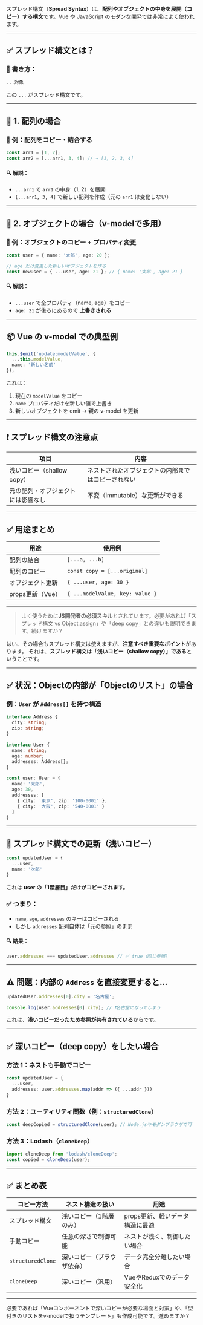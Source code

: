 スプレッド構文（**Spread Syntax**）は、**配列やオブジェクトの中身を展開（コピー）する構文**です。Vue や JavaScript のモダンな開発では非常によく使われます。

---

## ✅ スプレッド構文とは？

### 🔹 書き方：

```ts
...対象
```

この `...` がスプレッド構文です。

---

## 🧩 1. 配列の場合

### 📌 例：配列をコピー・結合する

```ts
const arr1 = [1, 2];
const arr2 = [...arr1, 3, 4]; // → [1, 2, 3, 4]
```

#### 🔍 解説：

* `...arr1` で `arr1` の中身（1, 2）を展開
* `[...arr1, 3, 4]` で新しい配列を作成（元の `arr1` は変化しない）

---

## 🧩 2. オブジェクトの場合（v-modelで多用）

### 📌 例：オブジェクトのコピー + プロパティ変更

```ts
const user = { name: '太郎', age: 20 };

// age だけ変更した新しいオブジェクトを作る
const newUser = { ...user, age: 21 }; // { name: '太郎', age: 21 }
```

#### 🔍 解説：

* `...user` で全プロパティ（name, age）をコピー
* `age: 21` が後ろにあるので **上書きされる**

---

## 📦 Vue の v-model での典型例

```ts
this.$emit('update:modelValue', {
  ...this.modelValue,
  name: '新しい名前'
});
```

これは：

1. 現在の `modelValue` をコピー
2. `name` プロパティだけを新しい値で上書き
3. 新しいオブジェクトを emit → 親の v-model を更新

---

## ❗ スプレッド構文の注意点

| 項目                  | 内容                        |
| ------------------- | ------------------------- |
| 浅いコピー（shallow copy） | ネストされたオブジェクトの内部まではコピーされない |
| 元の配列・オブジェクトには影響なし   | 不変（immutable）な更新ができる      |

---

## ✅ 用途まとめ

| 用途           | 使用例                             |
| ------------ | ------------------------------- |
| 配列の結合        | `[...a, ...b]`                  |
| 配列のコピー       | `const copy = [...original]`    |
| オブジェクト更新     | `{ ...user, age: 30 }`          |
| props更新（Vue） | `{ ...modelValue, key: value }` |

---

> よく使うために**JS開発者の必須スキル**とされています。必要があれば「スプレッド構文 vs Object.assign」や「deep copy」との違いも説明できます。続けますか？

はい、その場合もスプレッド構文は使えますが、**注意すべき重要なポイント**があります。
それは、**スプレッド構文は「浅いコピー（shallow copy）」である**ということです。

---

## ✅ 状況：Objectの内部が「Objectのリスト」の場合

### 例：`User` が `Address[]` を持つ構造

```ts
interface Address {
  city: string;
  zip: string;
}

interface User {
  name: string;
  age: number;
  addresses: Address[];
}
```

```ts
const user: User = {
  name: '太郎',
  age: 30,
  addresses: [
    { city: '東京', zip: '100-0001' },
    { city: '大阪', zip: '540-0001' }
  ]
}
```

---

## 🧩 スプレッド構文での更新（浅いコピー）

```ts
const updatedUser = {
  ...user,
  name: '次郎'
}
```

これは **user の「1階層目」だけがコピーされます。**

### ✅ つまり：

* `name`, `age`, `addresses` のキーはコピーされる
* しかし `addresses` 配列自体は「元の参照」のまま

#### 🔍 結果：

```ts
user.addresses === updatedUser.addresses // ✅ true（同じ参照）
```

---

## ⚠️ 問題：内部の `Address` を直接変更すると…

```ts
updatedUser.addresses[0].city = '名古屋';

console.log(user.addresses[0].city); // ❗名古屋になってしまう
```

これは、**浅いコピーだったため参照が共有されている**からです。

---

## ✅ 深いコピー（deep copy）をしたい場合

### 方法 1：ネストも手動でコピー

```ts
const updatedUser = {
  ...user,
  addresses: user.addresses.map(addr => ({ ...addr }))
}
```

### 方法 2：ユーティリティ関数（例：`structuredClone`）

```ts
const deepCopied = structuredClone(user); // Node.jsやモダンブラウザで可
```

### 方法 3：Lodash（`cloneDeep`）

```ts
import cloneDeep from 'lodash/cloneDeep';
const copied = cloneDeep(user);
```

---

## ✅ まとめ表

| コピー方法             | ネスト構造の扱い      | 用途                 |
| ----------------- | ------------- | ------------------ |
| スプレッド構文           | 浅いコピー（1階層のみ）  | props更新、軽いデータ構造に最適 |
| 手動コピー             | 任意の深さで制御可能    | ネストが浅く、制御したい場合     |
| `structuredClone` | 深いコピー（ブラウザ依存） | データ完全分離したい場合       |
| `cloneDeep`       | 深いコピー（汎用）     | VueやReduxでのデータ安全化  |

---

必要であれば「Vueコンポーネントで深いコピーが必要な場面と対策」や、「型付きのリストをv-modelで扱うテンプレート」も作成可能です。進めますか？
